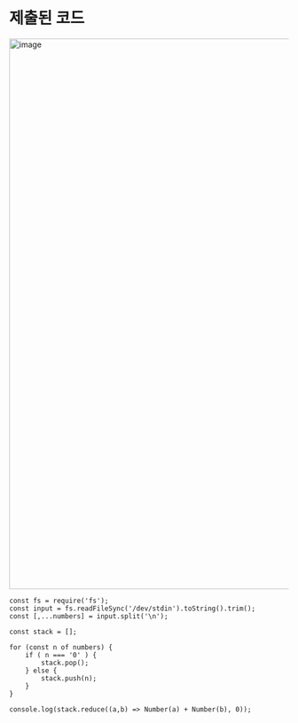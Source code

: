 # 제출된 코드

<img width="993" alt="image" src="https://github.com/CreativeStudyTeam/DataStructure/assets/33514304/2b30aebd-06be-439e-ad6c-506115454fa7">

```
const fs = require('fs');
const input = fs.readFileSync('/dev/stdin').toString().trim();
const [,...numbers] = input.split('\n');

const stack = [];

for (const n of numbers) {
    if ( n === '0' ) {
        stack.pop();
    } else {
        stack.push(n);
    }
}

console.log(stack.reduce((a,b) => Number(a) + Number(b), 0));
```
